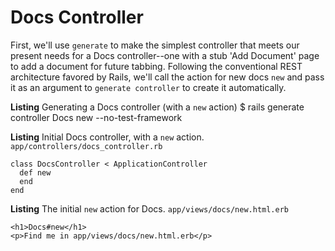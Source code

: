 # Docs Controller

First, we'll use `generate` to make the simplest controller that meets our
present needs for a Docs controller--one with a stub 'Add Document' page
to add a document for future tabbing. Following the conventional REST
architecture favored by Rails, we'll call the action for new docs `new` and
pass it as an argument to `generate controller` to create it automatically.

**Listing** Generating a Docs controller (with a `new` action)
    $ rails generate controller Docs new --no-test-framework
    
**Listing** Initial Docs controller, with a `new` action.
    `app/controllers/docs_controller.rb`

    class DocsController < ApplicationController
      def new
      end
    end
    
**Listing** The initial `new` action for Docs.
    `app/views/docs/new.html.erb`
    
    <h1>Docs#new</h1>
    <p>Find me in app/views/docs/new.html.erb</p>

